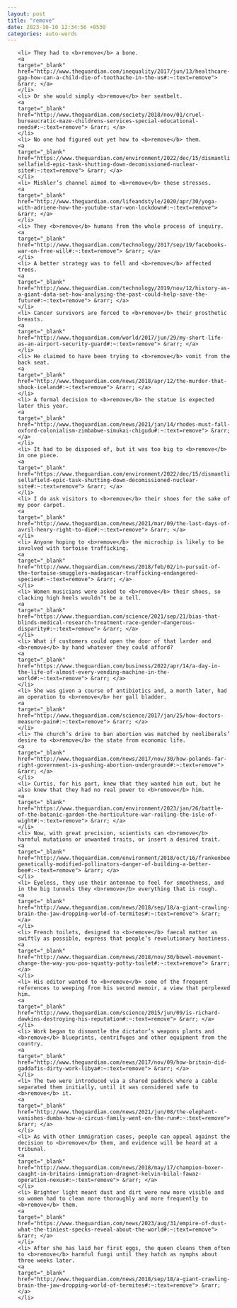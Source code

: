 ```yaml
---
layout: post
title: "remove"
date: 2023-10-10 12:34:56 +0530
categories: auto-words
---
```

<ol>

    <li> They had to <b>remove</b> a bone.
    <a 
    target="_blank" 
    href="http://www.theguardian.com/inequality/2017/jun/13/healthcare-gap-how-can-a-child-die-of-toothache-in-the-us#:~:text=remove"> &rarr; </a>
    </li>
    <li> Or she would simply <b>remove</b> her seatbelt.
    <a 
    target="_blank" 
    href="http://www.theguardian.com/society/2018/nov/01/cruel-bureaucratic-maze-childrens-services-special-educational-needs#:~:text=remove"> &rarr; </a>
    </li>
    <li> No one had figured out yet how to <b>remove</b> them.
    <a 
    target="_blank" 
    href="https://www.theguardian.com/environment/2022/dec/15/dismantling-sellafield-epic-task-shutting-down-decomissioned-nuclear-site#:~:text=remove"> &rarr; </a>
    </li>
    <li> Mishler’s channel aimed to <b>remove</b> these stresses.
    <a 
    target="_blank" 
    href="http://www.theguardian.com/lifeandstyle/2020/apr/30/yoga-with-adriene-how-the-youtube-star-won-lockdown#:~:text=remove"> &rarr; </a>
    </li>
    <li> They <b>remove</b> humans from the whole process of inquiry.
    <a 
    target="_blank" 
    href="http://www.theguardian.com/technology/2017/sep/19/facebooks-war-on-free-will#:~:text=remove"> &rarr; </a>
    </li>
    <li> A better strategy was to fell and <b>remove</b> affected trees.
    <a 
    target="_blank" 
    href="http://www.theguardian.com/technology/2019/nov/12/history-as-a-giant-data-set-how-analysing-the-past-could-help-save-the-future#:~:text=remove"> &rarr; </a>
    </li>
    <li> Cancer survivors are forced to <b>remove</b> their prosthetic breasts.
    <a 
    target="_blank" 
    href="http://www.theguardian.com/world/2017/jun/29/my-short-life-as-an-airport-security-guard#:~:text=remove"> &rarr; </a>
    </li>
    <li> He claimed to have been trying to <b>remove</b> vomit from the back seat.
    <a 
    target="_blank" 
    href="http://www.theguardian.com/news/2018/apr/12/the-murder-that-shook-iceland#:~:text=remove"> &rarr; </a>
    </li>
    <li> A formal decision to <b>remove</b> the statue is expected later this year.
    <a 
    target="_blank" 
    href="http://www.theguardian.com/news/2021/jan/14/rhodes-must-fall-oxford-colonialism-zimbabwe-simukai-chigudu#:~:text=remove"> &rarr; </a>
    </li>
    <li> It had to be disposed of, but it was too big to <b>remove</b> in one piece.
    <a 
    target="_blank" 
    href="https://www.theguardian.com/environment/2022/dec/15/dismantling-sellafield-epic-task-shutting-down-decomissioned-nuclear-site#:~:text=remove"> &rarr; </a>
    </li>
    <li> I do ask visitors to <b>remove</b> their shoes for the sake of my poor carpet.
    <a 
    target="_blank" 
    href="http://www.theguardian.com/news/2021/mar/09/the-last-days-of-avril-henry-right-to-die#:~:text=remove"> &rarr; </a>
    </li>
    <li> Anyone hoping to <b>remove</b> the microchip is likely to be involved with tortoise trafficking.
    <a 
    target="_blank" 
    href="http://www.theguardian.com/news/2018/feb/02/in-pursuit-of-the-tortoise-smugglers-madagascar-trafficking-endangered-species#:~:text=remove"> &rarr; </a>
    </li>
    <li> Women musicians were asked to <b>remove</b> their shoes, so clacking high heels wouldn’t be a tell.
    <a 
    target="_blank" 
    href="https://www.theguardian.com/science/2021/sep/21/bias-that-blinds-medical-research-treatment-race-gender-dangerous-disparity#:~:text=remove"> &rarr; </a>
    </li>
    <li> What if customers could open the door of that larder and <b>remove</b> by hand whatever they could afford?
    <a 
    target="_blank" 
    href="https://www.theguardian.com/business/2022/apr/14/a-day-in-the-life-of-almost-every-vending-machine-in-the-world#:~:text=remove"> &rarr; </a>
    </li>
    <li> She was given a course of antibiotics and, a month later, had an operation to <b>remove</b> her gall bladder.
    <a 
    target="_blank" 
    href="http://www.theguardian.com/science/2017/jan/25/how-doctors-measure-pain#:~:text=remove"> &rarr; </a>
    </li>
    <li> The church’s drive to ban abortion was matched by neoliberals’ desire to <b>remove</b> the state from economic life.
    <a 
    target="_blank" 
    href="http://www.theguardian.com/news/2017/nov/30/how-polands-far-right-government-is-pushing-abortion-underground#:~:text=remove"> &rarr; </a>
    </li>
    <li> Curtis, for his part, knew that they wanted him out, but he also knew that they had no real power to <b>remove</b> him.
    <a 
    target="_blank" 
    href="https://www.theguardian.com/environment/2023/jan/26/battle-of-the-botanic-garden-the-horticulture-war-roiling-the-isle-of-wight#:~:text=remove"> &rarr; </a>
    </li>
    <li> Now, with great precision, scientists can <b>remove</b> harmful mutations or unwanted traits, or insert a desired trait.
    <a 
    target="_blank" 
    href="http://www.theguardian.com/environment/2018/oct/16/frankenbees-genetically-modified-pollinators-danger-of-building-a-better-bee#:~:text=remove"> &rarr; </a>
    </li>
    <li> Eyeless, they use their antennae to feel for smoothness, and in the big tunnels they <b>remove</b> everything that is rough.
    <a 
    target="_blank" 
    href="http://www.theguardian.com/news/2018/sep/18/a-giant-crawling-brain-the-jaw-dropping-world-of-termites#:~:text=remove"> &rarr; </a>
    </li>
    <li> French toilets, designed to <b>remove</b> faecal matter as swiftly as possible, express that people’s revolutionary hastiness.
    <a 
    target="_blank" 
    href="http://www.theguardian.com/news/2018/nov/30/bowel-movement-change-the-way-you-poo-squatty-potty-toilet#:~:text=remove"> &rarr; </a>
    </li>
    <li> His editor wanted to <b>remove</b> some of the frequent references to weeping from his second memoir, a view that perplexed him.
    <a 
    target="_blank" 
    href="http://www.theguardian.com/science/2015/jun/09/is-richard-dawkins-destroying-his-reputation#:~:text=remove"> &rarr; </a>
    </li>
    <li> Work began to dismantle the dictator’s weapons plants and <b>remove</b> blueprints, centrifuges and other equipment from the country.
    <a 
    target="_blank" 
    href="http://www.theguardian.com/news/2017/nov/09/how-britain-did-gaddafis-dirty-work-libya#:~:text=remove"> &rarr; </a>
    </li>
    <li> The two were introduced via a shared paddock where a cable separated them initially, until it was considered safe to <b>remove</b> it.
    <a 
    target="_blank" 
    href="http://www.theguardian.com/news/2021/jun/08/the-elephant-vanishes-dumba-how-a-circus-family-went-on-the-run#:~:text=remove"> &rarr; </a>
    </li>
    <li> As with other immigration cases, people can appeal against the decision to <b>remove</b> them, and evidence will be heard at a tribunal.
    <a 
    target="_blank" 
    href="http://www.theguardian.com/news/2018/may/17/champion-boxer-caught-in-britains-immigration-dragnet-kelvin-bilal-fawaz-operation-nexus#:~:text=remove"> &rarr; </a>
    </li>
    <li> Brighter light meant dust and dirt were now more visible and so women had to clean more thoroughly and more frequently to <b>remove</b> them.
    <a 
    target="_blank" 
    href="https://www.theguardian.com/news/2023/aug/31/empire-of-dust-what-the-tiniest-specks-reveal-about-the-world#:~:text=remove"> &rarr; </a>
    </li>
    <li> After she has laid her first eggs, the queen cleans them often to <b>remove</b> harmful fungi until they hatch as nymphs about three weeks later.
    <a 
    target="_blank" 
    href="http://www.theguardian.com/news/2018/sep/18/a-giant-crawling-brain-the-jaw-dropping-world-of-termites#:~:text=remove"> &rarr; </a>
    </li>